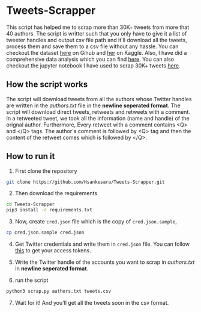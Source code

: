 # Tweets-Scrapper

This script has helped me to scrap more than 30K+ tweets from more that 40 authors. The script is writter such that you only have to give it a list of tweeter handles and output csv file path and it'll download all the tweets, process them and save them to a csv file without any hassle. You can checkout the dataset [here](https://github.com/Hsankesara/The-Tweets-of-Wisdom/blob/master/A%20comprehensive%20study%20of%20wisdom.ipynb) on Gihub and [her](https://www.kaggle.com/hsankesara/the-tweets-of-wisdom) on Kaggle. Also, I have did a comprehensive data analysis which you can find [here](https://www.kaggle.com/hsankesara/a-comprehensive-study-of-wisdom). You can also checkout the jupyter notebook I have used to scrap 30K+ tweets [here](The_Wisdom_Scrapper.ipynb).

## How the script works

The script will download tweets from all the authors whose Twitter handles are written in the _authors.txt_ file in the **newline seperated format**. The script will download direct tweets, retweets and retweets with a comment. In a retweeted tweet, we took all the information (name and handle) of the orignal author. Furthermore, Every retweet with a comment contains &lt;Q&gt; and &lt;/Q&gt; tags. The author's comment is followed by &lt;Q&gt; tag and then the content of the retweet comes which is followed by &lt;/Q&gt;.

## How to run it

1. First clone the repository

```bash
git clone https://github.com/Hsankesara/Tweets-Scrapper.git
```

2. Then download the requirements

```bash
cd Tweets-Scrapper
pip3 install -r requirements.txt
```

3. Now, create `cred.json` file which is the copy of `cred.json.sample`,

```bash
cp cred.json.sample cred.json
```

4. Get Twitter credentials and write them in `cred.json` file. You can follow [this](https://www.slickremix.com/docs/how-to-get-api-keys-and-tokens-for-twitter/) to get your access tokens.

5. Write the Twitter handle of the accounts you want to scrap in _authors.txt_ in **newline seperated format**.

6. run the script

```bash
python3 scrap.py authors.txt tweets.csv
```

7. Wait for it! And you'll get all the tweets soon in the csv format.
